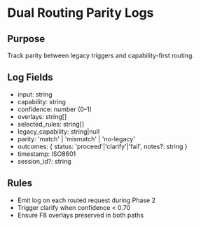 # Dual Routing Parity Logs

## Purpose
Track parity between legacy triggers and capability-first routing.

## Log Fields
- input: string
- capability: string
- confidence: number (0–1)
- overlays: string[]
- selected_rules: string[]
- legacy_capability: string|null
- parity: 'match' | 'mismatch' | 'no-legacy'
- outcomes: { status: 'proceed'|'clarify'|'fail', notes?: string }
- timestamp: ISO8601
- session_id?: string

## Rules
- Emit log on each routed request during Phase 2
- Trigger clarify when confidence < 0.70
- Ensure F8 overlays preserved in both paths